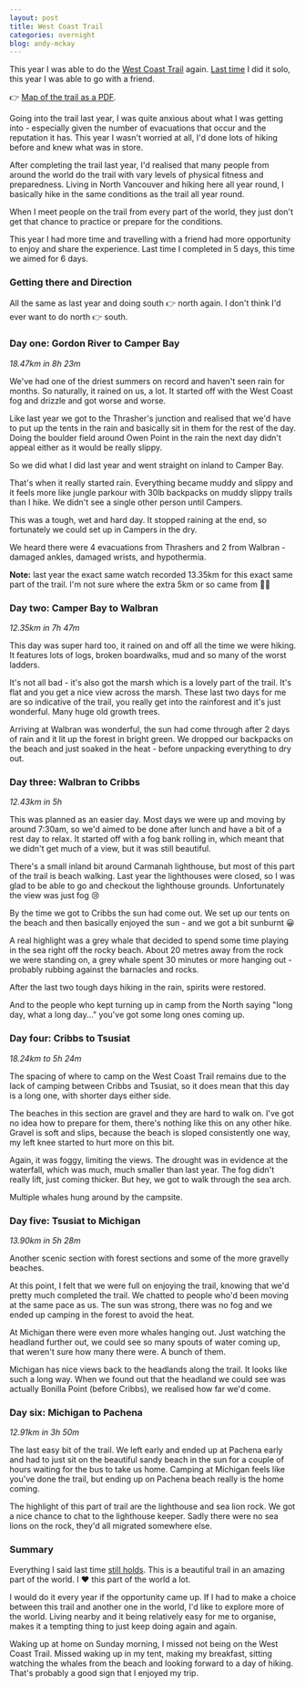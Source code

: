 ```yaml
---
layout: post
title: West Coast Trail
categories: overnight
blog: andy-mckay
---
```


This year I was able to do the <a href="https://www.pc.gc.ca/en/pn-np/bc/pacificrim/activ/SCO-WCT">West Coast Trail</a> again. <a href="/2022-06-25-west-coast-trail.html">Last time</a> I did it solo, this year I was able to go with a friend.

👉 <a href="https://pcweb.azureedge.net/-/media/pn-np/bc/pacificrim/WET4/visit/PDF/2019-WCT-Map_EN.pdf">Map of the trail as a PDF</a>.

Going into the trail last year, I was quite anxious about what I was getting into - especially given the number of evacuations that occur and the reputation it has. This year I wasn't worried at all, I'd done lots of hiking before and knew what was in store.

After completing the trail last year, I'd realised that many people from around the world do the trail with vary levels of physical fitness and preparedness. Living in North Vancouver and hiking here all year round, I basically hike in the same conditions as the trail all year round. 

When I meet people on the trail from every part of the world, they just don't get that chance to practice or prepare for the conditions.

This year I had more time and travelling with a friend had more opportunity to enjoy and share the experience. Last time I completed in 5 days, this time we aimed for 6 days.

### Getting there and Direction

All the same as last year and doing south 👉 north again. I don't think I'd ever want to do north 👉 south.

### Day one: Gordon River to Camper Bay

*18.47km in 8h 23m*

We've had one of the driest summers on record and haven't seen rain for months. So naturally, it rained on us, a lot. It started off with the West Coast fog and drizzle and got worse and worse.

Like last year we got to the Thrasher's junction and realised that we'd have to put up the tents in the rain and basically sit in them for the rest of the day. Doing the boulder field around Owen Point in the rain the next day didn't appeal either as it would be really slippy.

So we did what I did last year and went straight on inland to Camper Bay.

<div class="strava-embed-placeholder" data-embed-type="activity" data-embed-id="9545741591"></div><script src="https://strava-embeds.com/embed.js"></script>

That's when it really started rain. Everything became muddy and slippy and it feels more like jungle parkour with 30lb backpacks on muddy slippy trails than I hike. We didn't see a single other person until Campers.

This was a tough, wet and hard day. It stopped raining at the end, so fortunately we could set up in Campers in the dry.

We heard there were 4 evacuations from Thrashers and 2 from Walbran - damaged ankles, damaged wrists, and hypothermia.

**Note:** last year the exact same watch recorded 13.35km for this exact same part of the trail. I'm not sure where the extra 5km or so came from 🤷‍♂

### Day two: Camper Bay to Walbran

*12.35km in 7h 47m*

This day was super hard too, it rained on and off all the time we were hiking. It features lots of logs, broken boardwalks, mud and so many of the worst ladders.

<div class="strava-embed-placeholder" data-embed-type="activity" data-embed-id="9545741595"></div><script src="https://strava-embeds.com/embed.js"></script>

It's not all bad - it's also got the marsh which is a lovely part of the trail. It's flat and you get a nice view across the marsh. These last two days for me are so indicative of the trail, you really get into the rainforest and it's just wonderful. Many huge old growth trees.

Arriving at Walbran was wonderful, the sun had come through after 2 days of rain and it lit up the forest in bright green. We dropped our backpacks on the beach and just soaked in the heat - before unpacking everything to dry out.

### Day three: Walbran to Cribbs

*12.43km in 5h*

This was planned as an easier day. Most days we were up and moving by around 7:30am, so we'd aimed to be done after lunch and have a bit of a rest day to relax. It started off with a fog bank rolling in, which meant that we didn't get much of a view, but it was still beautiful.

<div class="strava-embed-placeholder" data-embed-type="activity" data-embed-id="9545741448"></div><script src="https://strava-embeds.com/embed.js"></script>


There's a small inland bit around Carmanah lighthouse, but most of this part of the trail is beach walking. Last year the lighthouses were closed, so I was glad to be able to go and checkout the lighthouse grounds. Unfortunately the view was just fog 😢

By the time we got to Cribbs the sun had come out. We set up our tents on the beach and then basically enjoyed the sun - and we got a bit sunburnt 😀

A real highlight was a grey whale that decided to spend some time playing in the sea right off the rocky beach. About 20 metres away from the rock we were standing on, a grey whale spent 30 minutes or more hanging out - probably rubbing against the barnacles and rocks.

After the last two tough days hiking in the rain, spirits were restored.

And to the people who kept turning up in camp from the North saying "long day, what a long day..." you've got some long ones coming up.

### Day four: Cribbs to Tsusiat

*18.24km to 5h 24m*

The spacing of where to camp on the West Coast Trail remains due to the lack of camping between Cribbs and Tsusiat, so it does mean that this day is a long one, with shorter days either side.

The beaches in this section are gravel and they are hard to walk on. I've got no idea how to prepare for them, there's nothing like this on any other hike. Gravel is soft and slips, because the beach is sloped consistently one way, my left knee started to hurt more on this bit.

<div class="strava-embed-placeholder" data-embed-type="activity" data-embed-id="9545741560"></div><script src="https://strava-embeds.com/embed.js"></script>

Again, it was foggy, limiting the views. The drought was in evidence at the waterfall, which was much, much smaller than last year. The fog didn't really lift, just coming thicker. But hey, we got to walk through the sea arch.

Multiple whales hung around by the campsite.

### Day five: Tsusiat to Michigan

*13.90km in 5h 28m*

Another scenic section with forest sections and some of the more gravelly beaches.

<div class="strava-embed-placeholder" data-embed-type="activity" data-embed-id="9545741476"></div><script src="https://strava-embeds.com/embed.js"></script>

At this point, I felt that we were full on enjoying the trail, knowing that we'd pretty much completed the trail. We chatted to people who'd been moving at the same pace as us. The sun was strong, there was no fog and we ended up camping in the forest to avoid the heat.

At Michigan there were even more whales hanging out. Just watching the headland further out, we could see so many spouts of water coming up, that weren't sure how many there were. A bunch of them.

Michigan has nice views back to the headlands along the trail. It looks like such a long way. When we found out that the headland we could see was actually Bonilla Point (before Cribbs), we realised how far we'd come.

### Day six: Michigan to Pachena

*12.91km in 3h 50m*

The last easy bit of the trail. We left early and ended up at Pachena early and had to just sit on the beautiful sandy beach in the sun for a couple of hours waiting for the bus to take us home. Camping at Michigan feels like you've done the trail, but ending up on Pachena beach really is the home coming.

<div class="strava-embed-placeholder" data-embed-type="activity" data-embed-id="9545741348"></div><script src="https://strava-embeds.com/embed.js"></script>

The highlight of this part of trail are the lighthouse and sea lion rock. We got a nice chance to chat to the lighthouse keeper. Sadly there were no sea lions on the rock, they'd all migrated somewhere else.

### Summary

Everything I said last time <a href="/2022-06-25-west-coast-trail.html">still holds</a>. This is a beautiful trail in an amazing part of the world. I ❤️ this part of the world a lot.

I would do it every year if the opportunity came up. If I had to make a choice between this trail and another one in the world, I'd like to explore more of the world. Living nearby and it being relatively easy for me to organise, makes it a tempting thing to just keep doing again and again.

Waking up at home on Sunday morning, I missed not being on the West Coast Trail. Missed waking up in my tent, making my breakfast, sitting watching the whales from the beach and looking forward to a day of hiking. That's probably a good sign that I enjoyed my trip.
